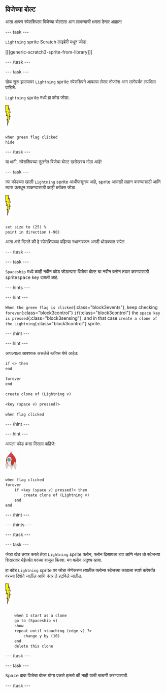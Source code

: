 ## विजेच्या बोल्ट

आता आपण स्पेसशिपला विजेच्या बोल्टला आग लावण्याची क्षमता देणार आहात!

\--- task \---

`Lightning` sprite Scratch लाइब्रेरी मधून जोडा.

[[[generic-scratch3-sprite-from-library]]]

\--- /task \---

\--- task \---

खेळ सुरू झाल्यावर `Lightning` sprite स्पेसशिपने आपल्या लेसर तोफांना आग लागेपर्यंत लपविला पाहिजे.

`Lightning` sprite मध्ये हा कोड जोडा:

![lightning sprite](images/lightning-sprite.png)

```blocks3
when green flag clicked
hide
```

\--- /task \---

या क्षणी, स्पेसशिपच्या तुलनेत विजेचा बोल्ट खरोखरच मोठा आहे!

\--- task \---

त्या कोडच्या खाली `Lightning` sprite आधीपासूनच आहे, sprite आणखी लहान करण्यासाठी आणि त्यास उलथून टाकण्यासाठी काही ब्लॉक्स जोडा.

![lightning sprite](images/lightning-sprite.png)

```blocks3
set size to (25) %
point in direction (-90)
```

आता असे दिसते की हे स्पेसशिपच्या पहिल्या स्थानावरून अगदी थोडक्यात संपेल.

\--- /task \---

\--- task \---

`Spaceship` मध्ये काही नवीन कोड जोडल्यास विजेचा बोल्ट चा नवीन क्लोन तयार करण्यासाठी sprite<kbd>space</kbd> key दाबली आहे.

\--- hints \---

\--- hint \---

`When the green flag is clicked`{:class="block3events"}, keep checking `forever`{:class="block3control"} `if`{:class="block3control"} the `space key is pressed`{:class="block3sensing"}, and in that case `create a clone of the Lightning`{:class="block3control"} sprite.

\--- /hint \---

\--- hint \---

आपल्याला आवश्यक असलेले ब्लॉक्स येथे आहेत:

```blocks3
if <> then
end

forever
end

create clone of (Lightning v)

<key (space v) pressed?>

when flag clicked
```

\--- /hint \---

\--- hint \---

आपला कोड कसा दिसला पाहिजे:

![rocket sprite](images/rocket-sprite.png)

```blocks3
when flag clicked
forever
    if <key (space v) pressed?> then
        create clone of (Lightning v)
    end
end
```

\--- /hint \---

\--- /hints \---

\--- /task \---

\--- task \---

जेव्हा खेळ तयार करते तेव्हा `Lightning` sprite क्लोन, क्लोन दिसायला हवा आणि नंतर तो स्टेजच्या शिखरावर येईपर्यंत वरच्या बाजूस फिरवा. मग क्लोन अदृश्य व्हावा.

हा कोड `Lightning` sprite वर जोडा जेणेकरुन त्यातील क्लोन्स स्टेजच्या काठाला स्पर्श करेपर्यंत वरच्या दिशेने जातील आणि नंतर ते हटविले जातील.

![lightning sprite](images/lightning-sprite.png)

```blocks3
    when I start as a clone
    go to (Spaceship v)
    show
    repeat until <touching (edge v) ?>
        change y by (10)
    end
    delete this clone
```

\--- /task \---

\--- task \---

<kbd>Space</kbd> दाबा विजेचा बोल्ट योग्य प्रकारे हलतो की नाही याची चाचणी करण्यासाठी.

\--- /task \---